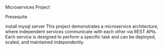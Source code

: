 
Microservices Project

Presequite

install mysql server 
This project demonstrates a microservice architecture, where independent services communicate with each other via REST APIs. Each service is designed to perform a specific task and can be deployed, scaled, and maintained independently.
